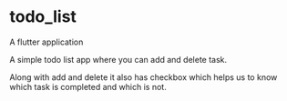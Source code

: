 # todo_list
 A flutter application
 
 
 
 A simple todo list app where you can add and delete task.
 
 
 
 Along with add and delete it also has checkbox which helps us to know which task is completed and which is not.
